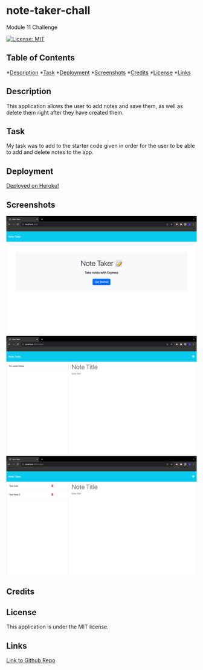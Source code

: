 # note-taker-chall
Module 11 Challenge 

[![License: MIT](https://img.shields.io/badge/License-MIT-yellow.svg)](https://opensource.org/licenses/MIT)

## Table of Contents 
*[Description](#description)
*[Task](#task)
*[Deployment](*deployment)
*[Screenshots](#screenshots)
*[Credits](#credits)
*[License](#license)
*[Links](#links)

## Description
This application allows the user to add notes and save them, as well as delete them right after they have created them.

## Task
My task was to add to the starter code given in order for the user to be able to add and delete notes to the app.

## Deployment
[Deployed on Heroku!]()
## Screenshots 
![Front Page](<Screenshot 2023-09-14 at 6.41.22 PM.png>)
![Note Page](<Screenshot 2023-09-14 at 6.41.37 PM.png>)
![New Notes](<Screenshot 2023-09-14 at 6.42.01 PM.png>)
## Credits 

## License 
This application is under the MIT license.

## Links
[Link to Github Repo](https://github.com/jotex11/note-taker-chall)
